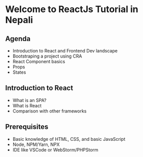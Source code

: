 # Welcome to ReactJs Tutorial in Nepali

## Agenda

- Introduction to React and Frontend Dev landscape
- Bootstraping a project using CRA
- React Component basics
- Props
- States

## Introduction to React

- What is an SPA?
- What is React
- Comparison with other frameworks

## Prerequisites

- Basic knowledge of HTML, CSS, and basic JavaScript
- Node, NPM/Yarn, NPX
- IDE like VSCode or WebStorm/PHPStorm
